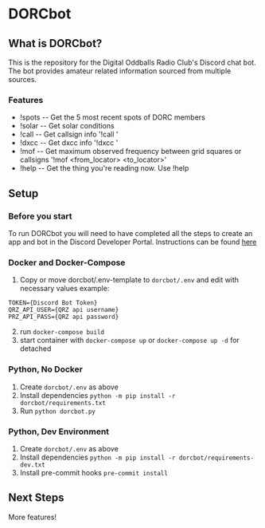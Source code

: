 # DORCbot

## What is DORCbot?
This is the repository for the Digital Oddballs Radio Club's Discord chat bot. The bot provides amateur related information sourced from multiple sources.

### Features
  - !spots -- Get the 5 most recent spots of DORC members
  - !solar -- Get solar conditions
  - !call -- Get callsign info '!call '
  - !dxcc -- Get dxcc info '!dxcc '
  - !mof -- Get maximum observed frequency between grid squares or callsigns '!mof <from_locator> <to_locator>'
  - !help -- Get the thing you're reading now. Use !help

## Setup
### Before you start
To run DORCbot you will need to have completed all the steps to create an app and bot in the Discord Developer Portal. Instructions can be found [here](https://discordpy.readthedocs.io/en/stable/discord.html)

### Docker and Docker-Compose
1. Copy or move dorcbot/.env-template to `dorcbot/.env` and edit with necessary values example:
```
TOKEN={Discord Bot Token}
QRZ_API_USER={QRZ api username}
PRZ_API_PASS={QRZ api password}

```
2. run `docker-compose build`
3. start container with `docker-compose up` or `docker-compose up -d` for detached

### Python, No Docker
1. Create  `dorcbot/.env` as above
2. Install dependencies `python -m pip install -r dorcbot/requirements.txt`
3. Run `python dorcbot.py`

### Python, Dev Environment
1. Create `dorcbot/.env` as above
2. Install dependencies `python -m pip install -r dorcbot/requirements-dev.txt`
3. Install pre-commit hooks `pre-commit install`

## Next Steps
More features!
